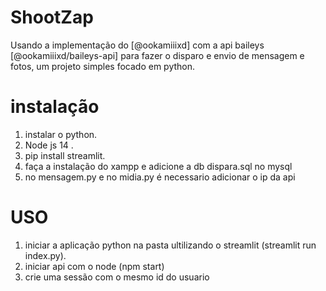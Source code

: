 # ShootZap

Usando a implementação do [@ookamiiixd] com a api baileys [@ookamiiixd/baileys-api] para fazer o disparo e envio de mensagem e fotos, um projeto simples focado em python.

# instalação 
1. instalar o python.
2. Node js 14 .
3. pip install streamlit.
4. faça a instalação do xampp e adicione a db dispara.sql no mysql
5. no mensagem.py e no midia.py é necessario adicionar o ip da api

# USO
1. iniciar a aplicação python na pasta ultilizando o streamlit (streamlit run index.py).
2. iniciar api com o node (npm start)
3. crie uma sessão com o mesmo id do usuario
